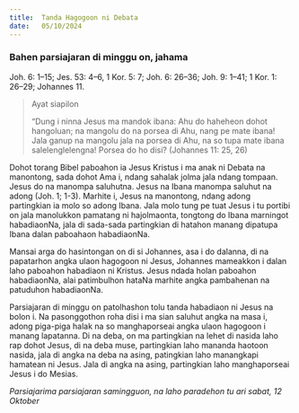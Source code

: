 ```yaml
---
title:  Tanda Hagogoon ni Debata
date:   05/10/2024
---
```


### Bahen parsiajaran di minggu on, jahama
Joh. 6: 1–15; Jes. 53: 4–6, 1 Kor. 5: 7; Joh. 6: 26–36; Joh. 9: 1–41; 1 Kor. 1: 26–29; Johannes 11.

> <p>Ayat siapilon</p>
> “Dung i ninna Jesus ma mandok ibana: Ahu do haheheon dohot hangoluan; na mangolu do na porsea di Ahu, nang pe mate ibana! Jala ganup na mangolu jala na porsea di Ahu, na so tupa mate ibana salelenglelengna! Porsea do ho disi? (Johannes 11: 25, 26)

Dohot torang Bibel paboahon ia Jesus Kristus i ma anak ni Debata na manontong, sada dohot Ama i, ndang sahalak jolma jala ndang tompaan. Jesus do na manompa saluhutna. Jesus na Ibana manompa saluhut na adong (Joh. 1; 1-3). Marhite i, Jesus na manontong, ndang adong partingkian ia molo so adong Ibana. Jala molo tung pe tuat Jesus i tu portibi on jala manolukkon pamatang ni hajolmaonta, tongtong do Ibana marningot habadiaonNa, jala di sada-sada partingkian di hatahon manang dipatupa Ibana dalan paboahaon habadiaonNa.

Mansai arga do hasintongan on di si Johannes, asa i do dalanna, di na papatarhon angka ulaon hagogoon ni Jesus, Johannes mameakkon i dalan laho paboahon habadiaon ni Kristus. Jesus ndada holan paboahon habadiaonNa, alai patimbulhon hataNa marhite angka pambahenan na patuduhon habadiaonNa.

Parsiajaran di minggu on patolhashon tolu tanda habadiaon ni Jesus na bolon i. Na pasonggothon roha disi i ma sian saluhut angka na masa i, adong piga-piga halak na so manghaporseai angka ulaon hagogoon i manang lapatanna. Di na deba, on ma partingkian na lehet di nasida laho rap dohot Jesus, di na deba muse, partingkian laho mananda haotoon nasida, jala di angka na deba na asing, patingkian laho manangkapi hamatean ni Jesus. Jala di angka na asing, partingkian laho manghaporseai Jesus i do Mesias.

_Parsiajarima parsiajaran samingguon, na laho paradehon tu ari sabat, 12 Oktober_